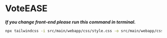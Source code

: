 # VoteEASE

**_If you change front-end please run this command in terminal._**

```bash
npx tailwindcss -i src/main/webapp/css/style.css -o src/main/webapp/css/output.css --watch
```

